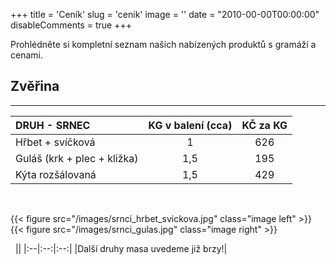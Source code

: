 +++
title = 'Ceník'
slug = 'cenik'
image = ''
date = "2010-00-00T00:00:00"
disableComments = true
+++

Prohlédněte si kompletní seznam našich nabízených produktů s gramáží a cenami.<!--more-->

## Zvěřina
---

|**DRUH - SRNEC**|KG v balení (cca)|KČ za KG|
|:--|:--:|:--:|
|Hřbet + svíčková|1|626|
|Guláš (krk + plec + kližka)|1,5|195|
|Kýta rozšálovaná|1,5|429|

&nbsp;

{{< figure src="/images/srnci_hrbet_svickova.jpg" class="image left" >}}
{{< figure src="/images/srnci_gulas.jpg" class="image right" >}}

&nbsp;
||
|:--|:--:|:--:|
|Další druhy masa uvedeme již brzy!|

